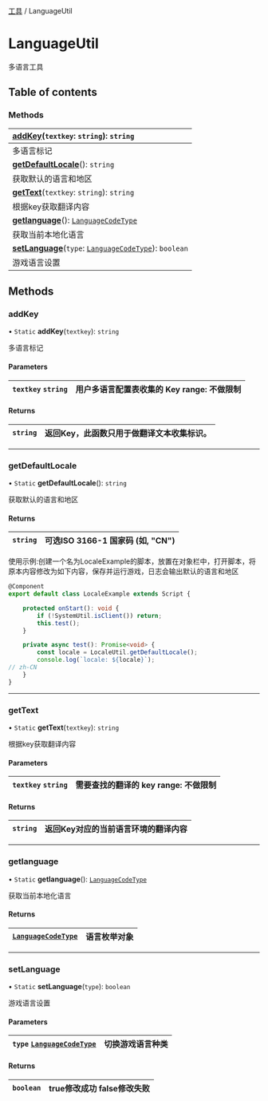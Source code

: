 [工具](../groups/工具.工具.md) / LanguageUtil

# LanguageUtil <Badge type="tip" text="Class" /> <Score text="LanguageUtil" />

多语言工具

## Table of contents

### Methods <Score text="Methods" /> 
| **[addKey](mw.LanguageUtil.md#addkey)**(`textkey`: `string`): `string` <Badge type="tip" text="other" />  |
| :-----|
| 多语言标记|
| **[getDefaultLocale](mw.LanguageUtil.md#getdefaultlocale)**(): `string`   |
| 获取默认的语言和地区|
| **[getText](mw.LanguageUtil.md#gettext)**(`textkey`: `string`): `string` <Badge type="tip" text="other" />  |
| 根据key获取翻译内容|
| **[getlanguage](mw.LanguageUtil.md#getlanguage)**(): [`LanguageCodeType`](../enums/mw.LanguageCodeType.md) <Badge type="tip" text="other" />  |
| 获取当前本地化语言|
| **[setLanguage](mw.LanguageUtil.md#setlanguage)**(`type`: [`LanguageCodeType`](../enums/mw.LanguageCodeType.md)): `boolean` <Badge type="tip" text="other" />  |
| 游戏语言设置|

## Methods

### addKey <Score text="addKey" /> 

• `Static` **addKey**(`textkey`): `string` <Badge type="tip" text="other" />

多语言标记

#### Parameters

| `textkey` `string` | 用户多语言配置表收集的 Key range: 不做限制 |
| :------ | :------ |

#### Returns

| `string` | 返回Key，此函数只用于做翻译文本收集标识。 |
| :------ | :------ |

___

### getDefaultLocale <Score text="getDefaultLocale" /> 

• `Static` **getDefaultLocale**(): `string` 

获取默认的语言和地区

#### Returns

| `string` | 可选ISO 3166-1 国家码 (如, "CN") |
| :------ | :------ |

<span style="font-size: 14px;">
使用示例:创建一个名为LocaleExample的脚本，放置在对象栏中，打开脚本，将原本内容修改为如下内容，保存并运行游戏，日志会输出默认的语言和地区
</span>

```ts
@Component
export default class LocaleExample extends Script {

    protected onStart(): void {
        if (!SystemUtil.isClient()) return;
        this.test();
    }

    private async test(): Promise<void> {
        const locale = LocaleUtil.getDefaultLocale();
        console.log(`locale: ${locale}`);
// zh-CN
    }
}
```

___

### getText <Score text="getText" /> 

• `Static` **getText**(`textkey`): `string` <Badge type="tip" text="other" />

根据key获取翻译内容

#### Parameters

| `textkey` `string` | 需要查找的翻译的 key range: 不做限制 |
| :------ | :------ |

#### Returns

| `string` | 返回Key对应的当前语言环境的翻译内容 |
| :------ | :------ |

___

### getlanguage <Score text="getlanguage" /> 

• `Static` **getlanguage**(): [`LanguageCodeType`](../enums/mw.LanguageCodeType.md) <Badge type="tip" text="other" />

获取当前本地化语言

#### Returns

| [`LanguageCodeType`](../enums/mw.LanguageCodeType.md) | 语言枚举对象 |
| :------ | :------ |

___

### setLanguage <Score text="setLanguage" /> 

• `Static` **setLanguage**(`type`): `boolean` <Badge type="tip" text="other" />

游戏语言设置

#### Parameters

| `type` [`LanguageCodeType`](../enums/mw.LanguageCodeType.md) | 切换游戏语言种类 |
| :------ | :------ |

#### Returns

| `boolean` | true修改成功 false修改失败 |
| :------ | :------ |
